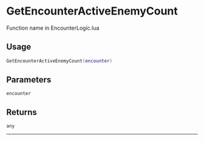 # GetEncounterActiveEnemyCount
Function name in EncounterLogic.lua
## Usage
```lua
GetEncounterActiveEnemyCount(encounter)
```
## Parameters
`encounter`
## Returns
`any`

---